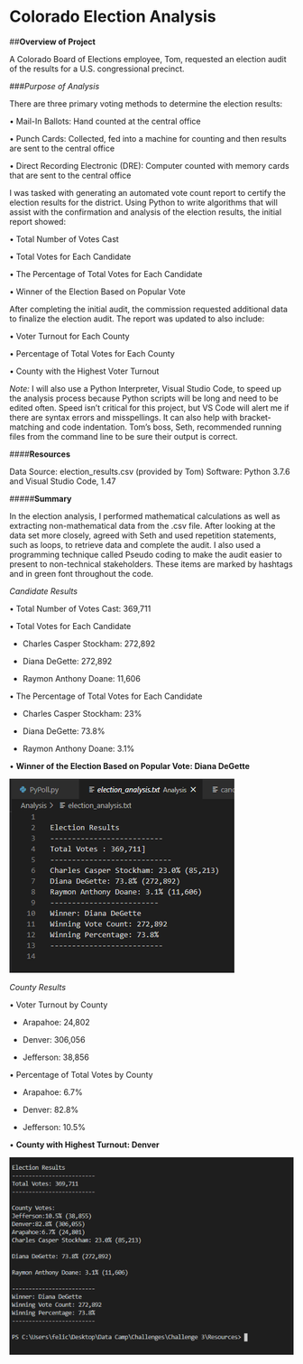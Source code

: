 # **Colorado Election Analysis**

##**Overview of Project**

A Colorado Board of Elections employee, Tom, requested an election audit of the results for a U.S. congressional precinct.  

###*Purpose of Analysis*

There are three primary voting methods to determine the election results:

•	Mail-In Ballots: Hand counted at the central office

•	Punch Cards: Collected, fed into a machine for counting and then results are sent to the central office

•	Direct Recording Electronic (DRE): Computer counted with memory cards that are sent to the central office

I was tasked with generating an automated vote count report to certify the election results for the district.  Using Python to write algorithms that will assist with the confirmation and analysis of the election results, the initial report showed:

•	Total Number of Votes Cast

•	Total Votes for Each Candidate

•	The Percentage of Total Votes for Each Candidate

•	Winner of the Election Based on Popular Vote

After completing the initial audit, the commission requested additional data to finalize the election audit. The report was updated to also include:

•	Voter Turnout for Each County

•	Percentage of Total Votes for Each County 

•	County with the Highest Voter Turnout

*Note:* I will also use a Python Interpreter, Visual Studio Code, to speed up the analysis process because Python scripts will be long and need to be edited often.  Speed isn’t critical for this project, but VS Code will alert me if there are syntax errors and misspellings. It can also help with bracket-matching and code indentation.  Tom’s boss, Seth, recommended running files from the command line to be sure their output is correct. 

####**Resources**

Data Source: election_results.csv (provided by Tom)
Software: Python 3.7.6 and Visual Studio Code, 1.47

#####**Summary**

In the election analysis, I performed mathematical calculations as well as extracting non-mathematical data from the .csv file. After looking at the data set more closely, agreed with Seth and used repetition statements, such as loops, to retrieve data and complete the audit.  I also used a programming technique called Pseudo coding to make the audit easier to present to non-technical stakeholders. These items are marked by hashtags and in green font throughout the code. 

*Candidate Results*

•	Total Number of Votes Cast: 369,711

•	Total Votes for Each Candidate

  -	Charles Casper Stockham: 272,892

  -	Diana DeGette: 272,892

  -	Raymon Anthony Doane: 11,606

•	The Percentage of Total Votes for Each Candidate

  -	Charles Casper Stockham: 23%
  
  -	Diana DeGette: 73.8%
  
  -	Raymon Anthony Doane: 3.1%
  
•	**Winner of the Election Based on Popular Vote: Diana DeGette**

![Election Results](https://github.com/FeliciaGanthier/Election_Analysis/blob/master/Resources/Election%20Results.png)

*County Results*

•	Voter Turnout by County

-	Arapahoe: 24,802

-	Denver: 306,056

-	Jefferson: 38,856

•	Percentage of Total Votes by County

-	Arapahoe: 6.7%

-	Denver: 82.8%

-	Jefferson: 10.5%

•	**County with Highest Turnout: Denver**

![Complete Results](https://github.com/FeliciaGanthier/Election_Analysis/blob/master/analysis/Complete%20Results.png)




